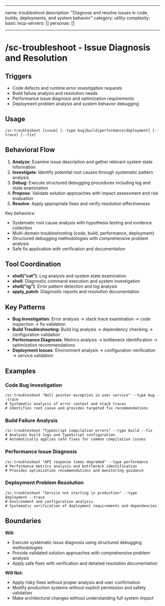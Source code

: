 ______________________________________________________________________

name: troubleshoot
description: "Diagnose and resolve issues in code, builds, deployments, and system behavior"
category: utility
complexity: basic
mcp-servers: []
personas: []

______________________________________________________________________

# /sc-troubleshoot - Issue Diagnosis and Resolution

## Triggers

- Code defects and runtime error investigation requests
- Build failure analysis and resolution needs
- Performance issue diagnosis and optimization requirements
- Deployment problem analysis and system behavior debugging

## Usage

```
/sc-troubleshoot [issue] [--type bug|build|performance|deployment] [--trace] [--fix]
```

## Behavioral Flow

1. **Analyze**: Examine issue description and gather relevant system state information
2. **Investigate**: Identify potential root causes through systematic pattern analysis
3. **Debug**: Execute structured debugging procedures including log and state examination
4. **Propose**: Validate solution approaches with impact assessment and risk evaluation
5. **Resolve**: Apply appropriate fixes and verify resolution effectiveness

Key behaviors:

- Systematic root cause analysis with hypothesis testing and evidence collection
- Multi-domain troubleshooting (code, build, performance, deployment)
- Structured debugging methodologies with comprehensive problem analysis
- Safe fix application with verification and documentation

## Tool Coordination

- **shell("cat")**: Log analysis and system state examination
- **shell**: Diagnostic command execution and system investigation
- **shell("rg")**: Error pattern detection and log analysis
- **apply_patch**: Diagnostic reports and resolution documentation

## Key Patterns

- **Bug Investigation**: Error analysis → stack trace examination → code inspection → fix validation
- **Build Troubleshooting**: Build log analysis → dependency checking → configuration validation
- **Performance Diagnosis**: Metrics analysis → bottleneck identification → optimization recommendations
- **Deployment Issues**: Environment analysis → configuration verification → service validation

## Examples

### Code Bug Investigation

```
/sc-troubleshoot "Null pointer exception in user service" --type bug --trace
# Systematic analysis of error context and stack traces
# Identifies root cause and provides targeted fix recommendations
```

### Build Failure Analysis

```
/sc-troubleshoot "TypeScript compilation errors" --type build --fix
# Analyzes build logs and TypeScript configuration
# Automatically applies safe fixes for common compilation issues
```

### Performance Issue Diagnosis

```
/sc-troubleshoot "API response times degraded" --type performance
# Performance metrics analysis and bottleneck identification
# Provides optimization recommendations and monitoring guidance
```

### Deployment Problem Resolution

```
/sc-troubleshoot "Service not starting in production" --type deployment --trace
# Environment and configuration analysis
# Systematic verification of deployment requirements and dependencies
```

## Boundaries

**Will:**

- Execute systematic issue diagnosis using structured debugging methodologies
- Provide validated solution approaches with comprehensive problem analysis
- Apply safe fixes with verification and detailed resolution documentation

**Will Not:**

- Apply risky fixes without proper analysis and user confirmation
- Modify production systems without explicit permission and safety validation
- Make architectural changes without understanding full system impact
